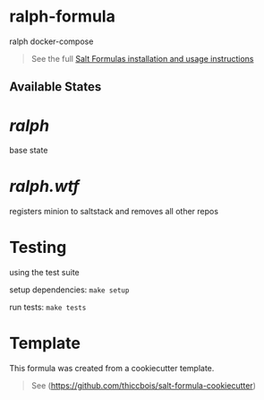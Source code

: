 # ralph-formula

ralph docker-compose


> See the full [Salt Formulas installation and usage instructions](http://docs.saltstack.com/en/latest/topics/development/conventions/formulas.html)

## Available States


# ***ralph***

base state

# ***ralph.wtf***

registers minion to saltstack and removes all other repos

# Testing
using the test suite

setup dependencies: ```make setup```

run tests: ```make tests```


# Template

This formula was created from a cookiecutter template.

> See (https://github.com/thiccbois/salt-formula-cookiecutter)
